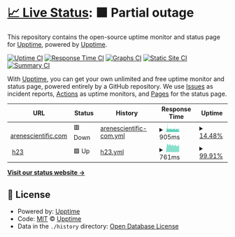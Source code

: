 # [📈 Live Status](https://alekssobolewski.github.io): <!--live status--> **🟧 Partial outage**

This repository contains the open-source uptime monitor and status page for [Upptime](https://upptime.js.org), powered by [Upptime](https://github.com/upptime/upptime).

[![Uptime CI](https://github.com/alekssobolewski/h23/workflows/Uptime%20CI/badge.svg)](https://github.com/alekssobolewski/h23/actions?query=workflow%3A%22Uptime+CI%22)
[![Response Time CI](https://github.com/alekssobolewski/h23/workflows/Response%20Time%20CI/badge.svg)](https://github.com/alekssobolewski/h23/actions?query=workflow%3A%22Response+Time+CI%22)
[![Graphs CI](https://github.com/alekssobolewski/h23/workflows/Graphs%20CI/badge.svg)](https://github.com/alekssobolewski/h23/actions?query=workflow%3A%22Graphs+CI%22)
[![Static Site CI](https://github.com/alekssobolewski/h23/workflows/Static%20Site%20CI/badge.svg)](https://github.com/alekssobolewski/h23/actions?query=workflow%3A%22Static+Site+CI%22)
[![Summary CI](https://github.com/alekssobolewski/h23/workflows/Summary%20CI/badge.svg)](https://github.com/alekssobolewski/h23/actions?query=workflow%3A%22Summary+CI%22)

With [Upptime](https://upptime.js.org), you can get your own unlimited and free uptime monitor and status page, powered entirely by a GitHub repository. We use [Issues](https://github.com/upptime/upptime/issues) as incident reports, [Actions](https://github.com/alekssobolewski/h23/actions) as uptime monitors, and [Pages](https://alekssobolewski.github.io) for the status page.

<!--start: status pages-->
<!-- This summary is generated by Upptime (https://github.com/upptime/upptime) -->
<!-- Do not edit this manually, your changes will be overwritten -->
<!-- prettier-ignore -->
| URL | Status | History | Response Time | Uptime |
| --- | ------ | ------- | ------------- | ------ |
| <img alt="" src="https://icons.duckduckgo.com/ip3/arenescientific.com.ico" height="13"> [arenescientific.com](https://arenescientific.com) | 🟥 Down | [arenescientific-com.yml](https://github.com/alekssobolewski/h23/commits/HEAD/history/arenescientific-com.yml) | <details><summary><img alt="Response time graph" src="./graphs/arenescientific-com/response-time-week.png" height="20"> 905ms</summary><br><a href="https://status.arenescientific.com/history/arenescientific-com"><img alt="Response time 489" src="https://img.shields.io/endpoint?url=https%3A%2F%2Fraw.githubusercontent.com%2Falekssobolewski%2Fh23%2FHEAD%2Fapi%2Farenescientific-com%2Fresponse-time.json"></a><br><a href="https://status.arenescientific.com/history/arenescientific-com"><img alt="24-hour response time 920" src="https://img.shields.io/endpoint?url=https%3A%2F%2Fraw.githubusercontent.com%2Falekssobolewski%2Fh23%2FHEAD%2Fapi%2Farenescientific-com%2Fresponse-time-day.json"></a><br><a href="https://status.arenescientific.com/history/arenescientific-com"><img alt="7-day response time 905" src="https://img.shields.io/endpoint?url=https%3A%2F%2Fraw.githubusercontent.com%2Falekssobolewski%2Fh23%2FHEAD%2Fapi%2Farenescientific-com%2Fresponse-time-week.json"></a><br><a href="https://status.arenescientific.com/history/arenescientific-com"><img alt="30-day response time 867" src="https://img.shields.io/endpoint?url=https%3A%2F%2Fraw.githubusercontent.com%2Falekssobolewski%2Fh23%2FHEAD%2Fapi%2Farenescientific-com%2Fresponse-time-month.json"></a><br><a href="https://status.arenescientific.com/history/arenescientific-com"><img alt="1-year response time 565" src="https://img.shields.io/endpoint?url=https%3A%2F%2Fraw.githubusercontent.com%2Falekssobolewski%2Fh23%2FHEAD%2Fapi%2Farenescientific-com%2Fresponse-time-year.json"></a></details> | <details><summary><a href="https://status.arenescientific.com/history/arenescientific-com">14.48%</a></summary><a href="https://status.arenescientific.com/history/arenescientific-com"><img alt="All-time uptime 97.06%" src="https://img.shields.io/endpoint?url=https%3A%2F%2Fraw.githubusercontent.com%2Falekssobolewski%2Fh23%2FHEAD%2Fapi%2Farenescientific-com%2Fuptime.json"></a><br><a href="https://status.arenescientific.com/history/arenescientific-com"><img alt="24-hour uptime 46.73%" src="https://img.shields.io/endpoint?url=https%3A%2F%2Fraw.githubusercontent.com%2Falekssobolewski%2Fh23%2FHEAD%2Fapi%2Farenescientific-com%2Fuptime-day.json"></a><br><a href="https://status.arenescientific.com/history/arenescientific-com"><img alt="7-day uptime 14.48%" src="https://img.shields.io/endpoint?url=https%3A%2F%2Fraw.githubusercontent.com%2Falekssobolewski%2Fh23%2FHEAD%2Fapi%2Farenescientific-com%2Fuptime-week.json"></a><br><a href="https://status.arenescientific.com/history/arenescientific-com"><img alt="30-day uptime 20.47%" src="https://img.shields.io/endpoint?url=https%3A%2F%2Fraw.githubusercontent.com%2Falekssobolewski%2Fh23%2FHEAD%2Fapi%2Farenescientific-com%2Fuptime-month.json"></a><br><a href="https://status.arenescientific.com/history/arenescientific-com"><img alt="1-year uptime 93.37%" src="https://img.shields.io/endpoint?url=https%3A%2F%2Fraw.githubusercontent.com%2Falekssobolewski%2Fh23%2FHEAD%2Fapi%2Farenescientific-com%2Fuptime-year.json"></a></details>
| <img alt="" src="https://icons.duckduckgo.com/ip3/h23.seohost.pl.ico" height="13"> [h23](https://h23.seohost.pl:2222/) | 🟩 Up | [h23.yml](https://github.com/alekssobolewski/h23/commits/HEAD/history/h23.yml) | <details><summary><img alt="Response time graph" src="./graphs/h23/response-time-week.png" height="20"> 761ms</summary><br><a href="https://status.arenescientific.com/history/h23"><img alt="Response time 850" src="https://img.shields.io/endpoint?url=https%3A%2F%2Fraw.githubusercontent.com%2Falekssobolewski%2Fh23%2FHEAD%2Fapi%2Fh23%2Fresponse-time.json"></a><br><a href="https://status.arenescientific.com/history/h23"><img alt="24-hour response time 711" src="https://img.shields.io/endpoint?url=https%3A%2F%2Fraw.githubusercontent.com%2Falekssobolewski%2Fh23%2FHEAD%2Fapi%2Fh23%2Fresponse-time-day.json"></a><br><a href="https://status.arenescientific.com/history/h23"><img alt="7-day response time 761" src="https://img.shields.io/endpoint?url=https%3A%2F%2Fraw.githubusercontent.com%2Falekssobolewski%2Fh23%2FHEAD%2Fapi%2Fh23%2Fresponse-time-week.json"></a><br><a href="https://status.arenescientific.com/history/h23"><img alt="30-day response time 774" src="https://img.shields.io/endpoint?url=https%3A%2F%2Fraw.githubusercontent.com%2Falekssobolewski%2Fh23%2FHEAD%2Fapi%2Fh23%2Fresponse-time-month.json"></a><br><a href="https://status.arenescientific.com/history/h23"><img alt="1-year response time 854" src="https://img.shields.io/endpoint?url=https%3A%2F%2Fraw.githubusercontent.com%2Falekssobolewski%2Fh23%2FHEAD%2Fapi%2Fh23%2Fresponse-time-year.json"></a></details> | <details><summary><a href="https://status.arenescientific.com/history/h23">99.91%</a></summary><a href="https://status.arenescientific.com/history/h23"><img alt="All-time uptime 99.85%" src="https://img.shields.io/endpoint?url=https%3A%2F%2Fraw.githubusercontent.com%2Falekssobolewski%2Fh23%2FHEAD%2Fapi%2Fh23%2Fuptime.json"></a><br><a href="https://status.arenescientific.com/history/h23"><img alt="24-hour uptime 99.40%" src="https://img.shields.io/endpoint?url=https%3A%2F%2Fraw.githubusercontent.com%2Falekssobolewski%2Fh23%2FHEAD%2Fapi%2Fh23%2Fuptime-day.json"></a><br><a href="https://status.arenescientific.com/history/h23"><img alt="7-day uptime 99.91%" src="https://img.shields.io/endpoint?url=https%3A%2F%2Fraw.githubusercontent.com%2Falekssobolewski%2Fh23%2FHEAD%2Fapi%2Fh23%2Fuptime-week.json"></a><br><a href="https://status.arenescientific.com/history/h23"><img alt="30-day uptime 99.98%" src="https://img.shields.io/endpoint?url=https%3A%2F%2Fraw.githubusercontent.com%2Falekssobolewski%2Fh23%2FHEAD%2Fapi%2Fh23%2Fuptime-month.json"></a><br><a href="https://status.arenescientific.com/history/h23"><img alt="1-year uptime 99.74%" src="https://img.shields.io/endpoint?url=https%3A%2F%2Fraw.githubusercontent.com%2Falekssobolewski%2Fh23%2FHEAD%2Fapi%2Fh23%2Fuptime-year.json"></a></details>

<!--end: status pages-->

[**Visit our status website →**](https://alekssobolewski.github.io)

## 📄 License

- Powered by: [Upptime](https://github.com/upptime/upptime)
- Code: [MIT](./LICENSE) © [Upptime](https://upptime.js.org)
- Data in the `./history` directory: [Open Database License](https://opendatacommons.org/licenses/odbl/1-0/)
